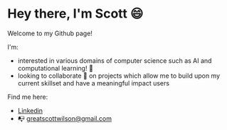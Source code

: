 # Hey there, I'm Scott 😄
Welcome to my Github page!

I'm:
- interested in various domains of computer science such as AI and computational learning! 🧠
- looking to collaborate 🤝 on projects which allow me to build upon my current skillset and have a meaningful impact users

Find me here:
* [Linkedin](https://www.linkedin.com/in/scott-wilson11/ "LinkedIn")
* 📭 greatscottwilson@gmail.com

<!---
ScottyPippin/ScottyPippin is a ✨ special ✨ repository because its `README.md` (this file) appears on your GitHub profile.
You can click the Preview link to take a look at your changes.
--->
